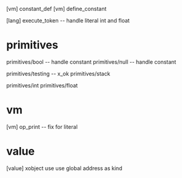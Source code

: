 [vm] constant_def
[vm] define_constant

[lang] execute_token -- handle literal int and float

# primitives

primitives/bool -- handle constant
primitives/null -- handle constant

primitives/testing -- x_ok
primitives/stack

primitives/int
primitives/float

# vm

[vm] op_print -- fix for literal

# value

[value] xobject use use global address as kind
